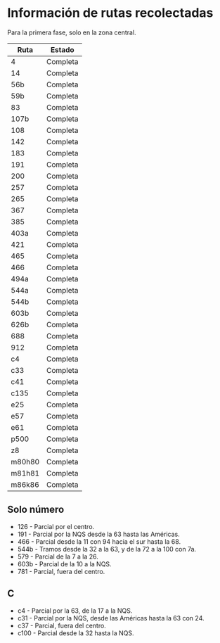 # Información de rutas recolectadas #

Para la primera fase, solo en la zona central.

| Ruta   | Estado   |
| ------ |----------|
| 4      | Completa |
| 14     | Completa |
| 56b    | Completa |
| 59b    | Completa |
| 83     | Completa |
| 107b   | Completa |
| 108    | Completa |
| 142    | Completa |
| 183    | Completa |
| 191    | Completa |
| 200    | Completa |
| 257    | Completa |
| 265    | Completa |
| 367    | Completa |
| 385    | Completa |
| 403a   | Completa |
| 421    | Completa |
| 465    | Completa |
| 466    | Completa |
| 494a   | Completa |
| 544a   | Completa |
| 544b   | Completa |
| 603b   | Completa |
| 626b   | Completa |
| 688    | Completa |
| 912    | Completa |
| c4     | Completa |
| c33    | Completa |
| c41    | Completa |
| c135   | Completa |
| e25    | Completa |
| e57    | Completa |
| e61    | Completa |
| p500   | Completa |
| z8     | Completa |
| m80h80 | Completa |
| m81h81 | Completa |
| m86k86 | Completa |

## Solo número ##

 * 126 - Parcial por el centro.
 * 191 - Parcial por la NQS desde la 63 hasta las Américas.
 * 466 - Parcial desde la 11 con 94 hacia el sur hasta la 68.
 * 544b - Tramos desde la 32 a la 63, y de la 72 a la 100 con 7a.
 * 579 - Parcial de la 7 a la 26.
 * 603b - Parcial de la 10 a la NQS.
 * 781 - Parcial, fuera del centro.

## C ##

 * c4 - Parcial por la 63, de la 17 a la NQS.
 * c31 - Parcial por la NQS, desde las Américas hasta la 63 con 24.
 * c37 - Parcial, fuera del centro.
 * c100 - Parcial desde la 32 hasta la NQS.
